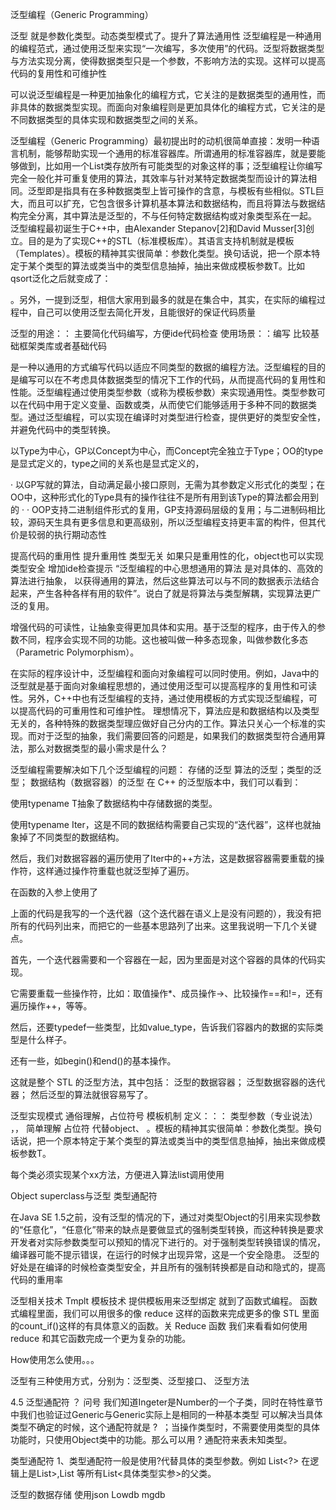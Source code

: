 泛型编程（Generic Programming）




泛型 就是参数化类型。动态类型模式了。提升了算法通用性
泛型编程是一种通用的编程范式，通过使用泛型来实现“一次编写，多次使用”的代码。泛型将数据类型与方法实现分离，使得数据类型只是一个参数，不影响方法的实现。这样可以提高代码的复用性和可维护性


可以说泛型编程是一种更加抽象化的编程方式，它关注的是数据类型的通用性，而非具体的数据类型实现。而面向对象编程则是更加具体化的编程方式，它关注的是不同数据类型的具体实现和数据类型之间的关系。

泛型编程（Generic Programming）最初提出时的动机很简单直接：发明一种语言机制，能够帮助实现一个通用的标准容器库。所谓通用的标准容器库，就是要能够做到，比如用一个List类存放所有可能类型的对象这样的事；泛型编程让你编写完全一般化并可重复使用的算法，其效率与针对某特定数据类型而设计的算法相同。泛型即是指具有在多种数据类型上皆可操作的含意，与模板有些相似。STL巨大，而且可以扩充，它包含很多计算机基本算法和数据结构，而且将算法与数据结构完全分离，其中算法是泛型的，不与任何特定数据结构或对象类型系在一起。
泛型编程最初诞生于C++中，由Alexander Stepanov[2]和David Musser[3]创立。目的是为了实现C++的STL（标准模板库）。其语言支持机制就是模板（Templates）。模板的精神其实很简单：参数化类型。换句话说，把一个原本特定于某个类型的算法或类当中的类型信息抽掉，抽出来做成模板参数T。比如qsort泛化之后就变成了：

。另外，一提到泛型，相信大家用到最多的就是在集合中，其实，在实际的编程过程中，自己可以使用泛型去简化开发，且能很好的保证代码质量


泛型的用途：：
主要简化代码编写，方便ide代码检查
使用场景：：编写 比较基础框架类库或者基础代码



是一种以通用的方式编写代码以适应不同类型的数据的编程方法。泛型编程的目的是编写可以在不考虑具体数据类型的情况下工作的代码，从而提高代码的复用性和性能。泛型编程通过使用类型参数（或称为模板参数）来实现通用性。类型参数可以在代码中用于定义变量、函数或类，从而使它们能够适用于多种不同的数据类型。通过泛型编程，可以实现在编译时对类型进行检查，提供更好的类型安全性，并避免代码中的类型转换。


以Type为中心，GP以Concept为中心，而Concept完全独立于Type；OO的type是显式定义的，type之间的关系也是显式定义的，


·  以GP写就的算法，自动满足最小接口原则，无需为其参数定义形式化的类型；在OO中，这种形式化的Type具有的操作往往不是所有用到该Type的算法都会用到的
·  ·  OOP支持二进制组件形式的复用，GP支持源码层级的复用；与二进制码相比较，源码天生具有更多信息和更高级别，所以泛型编程支持更丰富的构件，但其代价是较弱的执行期动态性

提高代码的重用性   提升重用性 类型无关
如果只是重用性的化，object也可以实现
类型安全 增加ide检查提示
“泛型编程的中心思想通用的算法
是对具体的、高效的算法进行抽象，
以获得通用的算法，然后这些算法可以与不同的数据表示法结合起来，产生各种各样有用的软件”。说白了就是将算法与类型解耦，实现算法更广泛的复用。


增强代码的可读性，让抽象变得更加具体和实用。基于泛型的程序，由于传入的参数不同，程序会实现不同的功能。这也被叫做一种多态现象，叫做参数化多态（Parametric Polymorphism）。


在实际的程序设计中，泛型编程和面向对象编程可以同时使用。例如，Java中的泛型就是基于面向对象编程思想的，通过使用泛型可以提高程序的复用性和可读性。另外，C++中也有泛型编程的支持，通过使用模板的方式实现泛型编程，可以提高代码的可重用性和可维护性。
理想情况下，算法应是和数据结构以及类型无关的，各种特殊的数据类型理应做好自己分内的工作。算法只关心一个标准的实现。而对于泛型的抽象，我们需要回答的问题是，如果我们的数据类型符合通用算法，那么对数据类型的最小需求是什么？

泛型编程需要解决如下几个泛型编程的问题：
存储的泛型
算法的泛型；类型的泛型；
数据结构（数据容器）的泛型
在 C++ 的泛型版本中，我们可以看到：

使用typename T抽象了数据结构中存储数据的类型。


使用typename Iter，这是不同的数据结构需要自己实现的“迭代器”，这样也就抽象掉了不同类型的数据结构。


然后，我们对数据容器的遍历使用了Iter中的++方法，这是数据容器需要重载的操作符，这样通过操作符重载也就泛型掉了遍历。


在函数的入参上使用了

上面的代码是我写的一个迭代器（这个迭代器在语义上是没有问题的），我没有把所有的代码列出来，而把它的一些基本思路列了出来。这里我说明一下几个关键点。

首先，一个迭代器需要和一个容器在一起，因为里面是对这个容器的具体的代码实现。


它需要重载一些操作符，比如：取值操作*、成员操作->、比较操作==和!=，还有遍历操作++，等等。


然后，还要typedef一些类型，比如value_type，告诉我们容器内的数据的实际类型是什么样子。


还有一些，如begin()和end()的基本操作。



这就是整个 STL 的泛型方法，其中包括：
泛型的数据容器；
泛型数据容器的迭代器；
然后泛型的算法就很容易写了。

泛型实现模式
通俗理解，占位符号 模板机制
  定义：：： 类型参数（专业说法）  ，，
简单理解  占位符 代替object、
。模板的精神其实很简单：参数化类型。换句话说，把一个原本特定于某个类型的算法或类当中的类型信息抽掉，抽出来做成模板参数T。

每个类必须实现某个xx方法，方便进入算法list调用使用

Object superclass与泛型
类型通配符

在Java SE 1.5之前，没有泛型的情况的下，通过对类型Object的引用来实现参数的“任意化”，“任意化”带来的缺点是要做显式的强制类型转换，而这种转换是要求开发者对实际参数类型可以预知的情况下进行的。对于强制类型转换错误的情况，编译器可能不提示错误，在运行的时候才出现异常，这是一个安全隐患。
泛型的好处是在编译的时候检查类型安全，并且所有的强制转换都是自动和隐式的，提高代码的重用率




泛型相关技术
Tmplt 模板技术 提供模板用来泛型绑定
就到了函数式编程。
函数式编程里面，我们可以用很多的像 reduce 这样的函数来完成更多的像 STL 里面的count_if()这样的有具体意义的函数。关
Reduce 函数
我们来看看如何使用 reduce 和其它函数完成一个更为复杂的功能。


How使用怎么使用。。。

泛型有三种使用方式，分别为：泛型类、泛型接口、
泛型方法

4.5 泛型通配符 ？ 问号
我们知道Ingeter是Number的一个子类，同时在特性章节中我们也验证过Generic<Ingeter>与Generic<Number>实际上是相同的一种基本类型
可以解决当具体类型不确定的时候，这个通配符就是 ?  ；当操作类型时，不需要使用类型的具体功能时，只使用Object类中的功能。那么可以用 ? 通配符来表未知类型。

类型通配符
1、类型通配符一般是使用?代替具体的类型参数。例如 List<?> 在逻辑上是List<String>>,List<Integer> 等所有List<具体类型实参>的父类。


泛型的数据存储 使用json
Lowdb  mgdb









